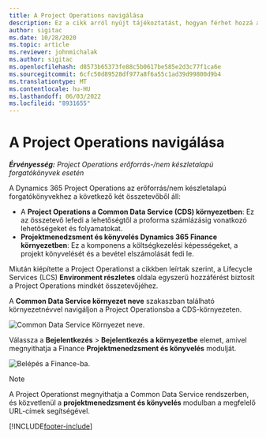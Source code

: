 ```yaml
---
title: A Project Operations navigálása
description: Ez a cikk arról nyújt tájékoztatást, hogyan férhet hozzá a Project Operationshez a Lifecycle Services szolgáltatásból.
author: sigitac
ms.date: 10/28/2020
ms.topic: article
ms.reviewer: johnmichalak
ms.author: sigitac
ms.openlocfilehash: d8573b65373fe88c5b0617be585e2d3c77f1ca6e
ms.sourcegitcommit: 6cfc50d89528df977a8f6a55c1ad39d99800d9b4
ms.translationtype: MT
ms.contentlocale: hu-HU
ms.lasthandoff: 06/03/2022
ms.locfileid: "8931655"
---
```

# <a name="navigate-project-operations"></a>A Project Operations navigálása

_**Érvényesség:** Project Operations erőforrás-/nem készletalapú forgatókönyvek esetén_



A Dynamics 365 Project Operations az erőforrás/nem készletalapú forgatókönyvekhez a következő két összetevőből áll: 

 - A **Project Operations a Common Data Service (CDS) környezetben**: Ez az összetevő lefedi a lehetőségtől a proforma számlázásig vonatkozó lehetőségeket és folyamatokat. 
 - **Projektmenedzsment és könyvelés Dynamics 365 Finance környezetben**: Ez a komponens a költségkezelési képességeket, a projekt könyvelését és a bevétel elszámolását fedi le. 

Miután kiépítette a Project Operationst a cikkben leírtak szerint, a Lifecycle Services (LCS) **Environment részletes** oldala egyszerű hozzáférést biztosít a Project Operations mindkét összetevőjéhez.  

A **Common Data Service környezet neve** szakaszban található környezetnévvel navigáljon a Project Operationsba a CDS-környezeten. 

  ![Common Data Service Környezet neve.](./media/environment-name.PNG)

Válassza a **Bejelentkezés** > **Bejelentkezés a környezetbe** elemet, amivel megnyithatja a Finance **Projektmenedzsment és könyvelés** modulját.  

   ![Belépés a Finance-ba.](./media/environment-login.PNG)

> [!NOTE]
> A Project Operationst megnyithatja a Common Data Service rendszerben, és közvetlenül a **projektmenedzsment és könyvelés** modulban a megfelelő URL-címek segítségével. 


[!INCLUDE[footer-include](../includes/footer-banner.md)]